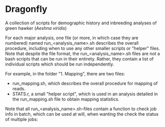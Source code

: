 # Dragonfly
A collection of scripts for demographic history and inbreeding analyses of green hawker (*Aeshna viridis*)

For each major analysis, one file (or more, in which case they are numbered) named run_<analysis_name>.sh describes the overall procedure, including when to use any other smaller scripts or "helper" files.
Note that despite the file format, the run_<analysis_name>.sh files are not a bash scripts that can be run in their entirety. Rather, they contain a list of individual scripts which should be run independently.

For example, in the folder "1. Mapping", there are two files:
- run_mapping.sh, which describes the overall procedure for mapping of reads.
- STATS.r, a small "helper script", which is used in an analysis detailed in the run_mapping.sh file to obtain mapping statistics.

Note that all run_<analysis_name>.sh-files contain a function to check job info in batch, which can be used at will, when wanting the check the status of multiple jobs:

